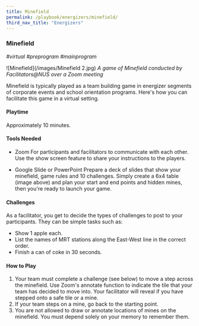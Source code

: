 ```yaml
---
title: Minefield
permalink: /playbook/energizers/minefield/
third_nav_title: "Energizers"
---
```

### Minefield
*#virtual #preprogram #mainprogram*

![Minefield](/images/Minefield 2.jpg)
*A game of Minefield conducted by Facilitators@NUS over a Zoom meeting*

Minefield is typically played as a team building game in energizer segments of corporate events and school orientation programs. Here's how you can facilitate this game in a virtual setting. 

#### Playtime
Approximately 10 minutes. 

#### Tools Needed
* Zoom
  For participants and facilitators to communicate with each other. Use the show screen feature to share your instructions to the players. 

* Google Slide or PowerPoint
  Prepare a deck of slides that show your minefield, game rules and 10 challenges. Simply create a 6x4 table (image above) and plan your start and end points and hidden mines, then you're ready to launch your game. 
  
#### Challenges 
As a facilitator, you get to decide the types of challenges to post to your participants. They can be simple tasks such as: 
* Show 1 apple each. 
* List the names of MRT stations along the East-West line in the correct order. 
* Finish a can of coke in 30 seconds.

#### How to Play
1. Your team must complete a challenge (see below) to move a step across the minefield. Use Zoom's annotate function to indicate the tile that your team has decided to move into. Your facilitator will reveal if you have stepped onto a safe tile or a mine.  
2. If your team steps on a mine, go back to the starting point.  
3. You are not allowed to draw or annotate locations of mines on the minefield. You must depend solely on your memory to remember them.
